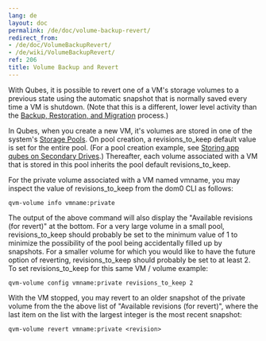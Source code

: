 ```yaml
---
lang: de
layout: doc
permalink: /de/doc/volume-backup-revert/
redirect_from:
- /de/doc/VolumeBackupRevert/
- /de/wiki/VolumeBackupRevert/
ref: 206
title: Volume Backup and Revert
---
```


With Qubes, it is possible to revert one of a VM's storage volumes to a previous
state using the automatic snapshot that is normally saved every time a VM is
shutdown. (Note that this is a different, lower level activity than the
[Backup, Restoration, and Migration](/de/doc/backup-restore/) process.)

In Qubes, when you create a new VM, it's volumes are stored in one of the
system's [Storage Pools](/de/doc/storage-pools/). On pool creation, a
revisions_to_keep default value is set for the entire pool. (For a pool creation
example, see [Storing app qubes on Secondary Drives](/de/doc/secondary-storage/).)
Thereafter, each volume associated with a VM that is stored in this pool
inherits the pool default revisions_to_keep.

For the private volume associated with a VM named vmname, you may inspect the
value of revisions_to_keep from the dom0 CLI as follows:

```
qvm-volume info vmname:private
```

The output of the above command will also display the "Available revisions
(for revert)" at the bottom. For a very large volume in a small pool,
revisions_to_keep should probably be set to the minimum value of 1 to minimize
the possibility of the pool being accidentally filled up by snapshots. For a
smaller volume for which you would like to have the future option of reverting,
revisions_to_keep should probably be set to at least 2. To set
revisions_to_keep for this same VM / volume example:

```
qvm-volume config vmname:private revisions_to_keep 2
```

With the VM stopped, you may revert to an older snapshot of the private volume
from the the above list of "Available revisions (for revert)", where the last
item on the list with the largest integer is the most recent snapshot:

```
qvm-volume revert vmname:private <revision>
```
